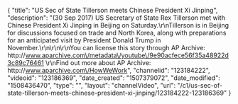 {
    "title": "US Sec of State Tillerson meets Chinese President Xi Jinping",
    "description": "(30 Sep 2017) US Secretary of State Rex Tillerson met with Chinese President Xi Jinping in Beijing on Saturday.\r\nTillerson is in Beijing for discussions focused on trade and North Korea, along with preparations for an anticipated visit by President Donald Trump in November.\r\n\r\n\r\nYou can license this story through AP Archive: http:\/\/www.aparchive.com\/metadata\/youtube\/9e90acfece56f35a48922d3c89c76461 \r\nFind out more about AP Archive: http:\/\/www.aparchive.com\/HowWeWork",
    "channelid": "123184222",
    "videoid": "123186369",
    "date_created": "1507379072",
    "date_modified": "1508436470",
    "type": "",
    "layout": "channelVideo",
    "url": "\/c1\/us-sec-of-state-tillerson-meets-chinese-president-xi-jinping\/123184222-123186369"
}